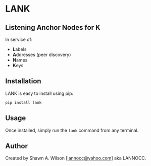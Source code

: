 # LANK

## Listening Anchor Nodes for K

In service of:
- **L**abels
- **A**ddresses (peer discovery)
- **N**ames
- **K**eys

## Installation

LANK is easy to install using pip:
```
pip install lank
```

## Usage

Once installed, simply run the `lank` command from any terminal.

## Author

Created by Shawn A. Wilson [lannocc@yahoo.com] aka LANNOCC.

